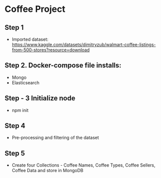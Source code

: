 # Coffee Project

## Step 1

- Imported dataset: https://www.kaggle.com/datasets/dimitryzub/walmart-coffee-listings-from-500-stores?resource=download

## Step 2. Docker-compose file installs:

- Mongo
- Elasticsearch

## Step - 3 Initialize node

- npm init

## Step 4

- Pre-processing and filtering of the dataset

## Step 5

- Create four Collections - Coffee Names, Coffee Types, Coffee Sellers, Coffee Data and store in MongoDB
